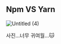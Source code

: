 ## Npm VS Yarn

![Untitled (4)](https://user-images.githubusercontent.com/58289110/106007769-fcd6f080-60f9-11eb-9692-b0655c78a42e.png)

사진...너무 귀여월...🐱

